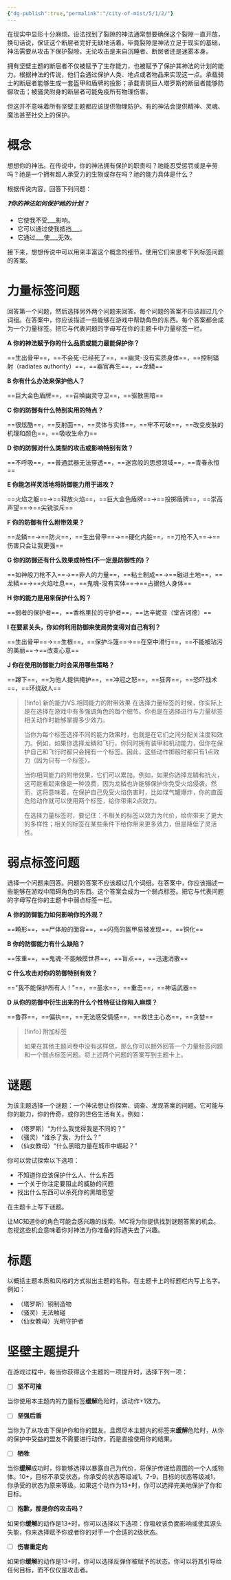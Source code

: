 ```yaml
---
{"dg-publish":true,"permalink":"/city-of-mist/5/1/2/"}
---
```


在现实中显形十分麻烦。设法找到了裂隙的神法通常想要确保这个裂隙一直开放，换句话说，保证这个断层者完好无缺地活着。毕竟裂隙是神法立足于现实的基础，神法需要从攻击下保护裂隙，无论攻击是来自沉睡者、断层者还是迷雾本身。

拥有坚壁主题的断层者不仅被赋予了生存能力，也被赋予了保护其神法的计划的能力。根据神法的传说，他们会通过保护人类、地点或者物品来实现这一点。承载骑士的断层者能够生成一套盔甲和盾牌的投影；承载青铜巨人塔罗斯的断层者能够防御攻击；被骚灵附身的断层者可能免疫所有物理伤害。

但这并不意味着所有坚壁主题都应该提供物理防护。有的神法会提供精神、灵魂、魔法甚至社交上的保护。

# 概念
想想你的神法。在传说中，你的神法拥有保护的职责吗？祂能忍受惩罚或是辛劳吗？祂是一个拥有超人承受力的生物或存在吗？祂的能力具体是什么？

根据传说内容，回答下列问题：

***❓你的神法如何保护祂的计划？***

- 它使我不受___影响。
- 它可以通过使我抵挡___。
- 它通过___使___无效。

接下来，想想传说中可以用来丰富这个概念的细节。使用它们来思考下列标签问题的答案。

# 力量标签问题
回答第一个问题，然后选择另外两个问题来回答。每个问题的答案不应该超过几个词组。在答案中，你应该描述一些能够在游戏中帮助角色的东西。每个答案都会成为一个力量标签。把它与代表问题的字母写在你的主题卡中力量标签一栏。

  

**A 你的神法赋予你的什么品质或能力最能保护你？**

==生出骨甲==，==不会死-已经死了==，==幽灵-没有实质身体==，==控制辐射（radiates authority）==，==器官再生==，==龙鳞==


**B 你有什么办法来保护他人？**

==巨大金色盾牌==，==召唤幽灵守卫==，==驱散黑暗==

  

**C 你的防御有什么特别实用的特点？**

==很炫酷==，==反射面==，==灵体与实体==，==牢不可破==，==改变皮肤的机理和颜色==，==吸收生命力==

  

**D 你的防御对什么类型的攻击或影响特别有效？**

==不呼吸==，==普通武器无法穿透==，==迷宫般的思想领域==，==青春永恒==

  

**E 你能怎样灵活地将防御能力用于进攻？**

==火焰之躯==→==释放火焰==，==巨大金色盾牌==→==投掷盾牌==，==崇高声望==→==尖锐驳斥==

  

**F 你的防御有什么附带效果？**

==龙鳞==→==防火==，==生出骨甲==→==硬化内脏==，==刀枪不入==→==伤害只会让我更强==

  

**G 你的防御还有什么效果或特性(不一定是防御性的)？**

==如神般刀枪不入==→==非人的力量==，==粘土制成==→==融进土地==，==龙鳞==→==火焰吐息==，==鬼魂-没有实体==→==占据他人身体==

  

**H 你的能力是用来保护什么的？**

==弱者的保护者==，==香格里拉的守护者==，==达辛妮亚（堂吉诃德）==

  

**I 在要紧关头，你如何利用防御来使局势变得对自己有利？**

==生出骨甲==→==生根==，==保护斗篷==→==在空中滑行==，==不能被玷污的美丽==→==改变心意==

  

**J 你在使用防御能力时会采用哪些策略？**

==蹲下==，==为他人提供掩护==，==冲冠之怒==，==狂奔==，==恐吓战术==，==环绕敌人==

>[!info] 新的能力VS.相同能力的附带效果
>在选择力量标签的时候，你实际上是在选择在游戏中有多强调角色的每个细节。你也是在选择进行与力量标签相关动作时能够掌握多少效力。
>
>当你为每个标签选择不同的能力效果时，也就是在它们之间分配关注度和效力。例如，如果你选择龙鳞和飞行，你同时拥有装甲和机动能力，但你在保护自己和飞行时都只会拥有一个标签。因此，这些动作掷骰时都只有1点效力（因为只有一个标签）。
>
>当你相同能力的附带效果，它们可以累加。例如，如果你选择龙鳞和抗火，这可能看起来像是一种浪费，因为龙鳞也许能够保护你免受火焰侵袭。然而，这将意味着，在保护自己免受火焰伤害时，比如煤气罐爆炸，你的直面危险动作就可以使用两个标签，给你带来2点效力。
>
>在选择力量标签时，要记住：不相关的标签以效力为代价，给你带来了更大的多样性；相关的标签在某些条件下给你带来更多效力，但是降低了灵活性。

# 弱点标签问题
选择一个问题来回答。问题的答案不应该超过几个词组。在答案中，你应该描述一些能够在游戏中阻碍角色的东西。这个答案会成为一个弱点标签。把它与代表问题的字母写在你的主题卡中弱点标签一栏。

**A 你的防御能力如何影响你的外观？**

==畸形==，==尸体般的面容==，==闪亮的盔甲易被发现==，==铜化==

**B 你的防御能力有什么缺陷？**

==笨重==，==鬼魂-不能触摸世界==，==盲点==，==迅速消散==

**C 什么攻击对你的防御特别有效？**

=="我不能保护所有人！"==，==圣水==，==重击==，==神话武器==

**D 从你的防御中衍生出来的什么个性特征让你陷入麻烦？**

==鲁莽==，==偏执==，==无法感受情感==，==救世主心态==，==贪婪==

>[!info]  附加标签
>
>如果在其他主题问卷中没有这样做，那么你可以额外回答一个力量标签问题和一个弱点标签问题。将上述两个问题的答案写到主题卡上。

# 谜题
为该主题选择一个谜题：一个神法想让你探索、调查、发现答案的问题。它可能与你的能力，你的传奇，或你的世俗生活有关。例如：

- （塔罗斯）“为什么我觉得我是不同的？”
- （骚灵）“谁杀了我，为什么？”
- （仙女教母）“什么黑暗力量在城市中崛起？”

你可以尝试探索以下选项：

- 不知道你应该保护什么人、什么东西
- 一个关于你注定要阻止的威胁的问题
- 找出什么东西可以杀死你的黑暗愿望

在主题卡上写下谜题。

让MC知道你的角色可能会感兴趣的线索。MC将为你提供找到谜题答案的机会。忽视这些机会意味着你对神法为你准备的际遇失去了兴趣。

# 标题
以概括主题本质和风格的方式拟出主题的名称。在主题卡上的标题栏内写上名字。例如：

- （塔罗斯）铜制造物
- （骚灵）无法触碰
- （仙女教母）光明守护者


# 坚壁主题提升
在游戏过程中，每当你获得这个主题的一项提升时，选择下列一项：

  

- [ ] **坚不可摧**

当你使用本主题内的力量标签**缓解**危险时，该动作+1效力。

  

- [ ] **坚强后盾**

当你为了从攻击下保护你和你的盟友，且燃尽本主题内的标签来**缓解**危险时，从你的保护中受益的盟友不需要进行动作，而是直接使用你的结果。

  

- [ ] **牺牲**

当你**缓解**成功时，你能够选择以暴露自己为代价，将保护传递给周围的一个人或物体。10+，目标不承受状态，你承受的状态等级减1。7-9，目标的状态等级减1，你承受的状态为原来等级。如果这个动作为13+时，你可以选择完美地保护了你和目标。



- [ ] **抱歉，那是你的攻击吗？**

如果你**缓解**的动作是13+时，你可以选择以下选项：你吸收该负面影响或使其源头失能，你来选择赋予你或者你的对手一个合适的2级状态。

  

- [ ] **伤害重定向**

如果你**缓解**的动作是13+时，你可以选择反弹你被赋予的状态。你可以将其引导给任何目标，而不仅仅是攻击者。